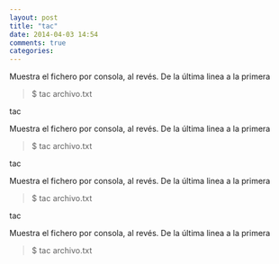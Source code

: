 ```yaml
---
layout: post
title: "tac"
date: 2014-04-03 14:54
comments: true
categories: 
---
```

Muestra el fichero por consola, al revés. De la última linea a la primera

>$ tac archivo.txt

tac

Muestra el fichero por consola, al revés. De la última linea a la primera

>$ tac archivo.txt

tac

Muestra el fichero por consola, al revés. De la última linea a la primera

>$ tac archivo.txt

tac

Muestra el fichero por consola, al revés. De la última linea a la primera

>$ tac archivo.txt

